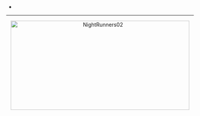 -
---
<div style="display: ; justify-content: space-between; align-items: center;">
  <p align="center">

  <img src="https://github.com/user-attachments/assets/76ea183b-437c-4515-8b8c-e88a2f7ab672" height="240px" width="480px" alt="NightRunners02" />
  </a>
    
